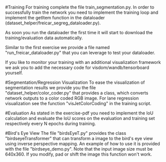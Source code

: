 #Training
For training complete the file train_segmentation.py. In order to successfully train the network you need to implement the training loop and implement the getItem function in the dataloader (dataset_helper/freicar_segreg_dataloader.py).

As soon you run the dataloader the first time it will start to download the training/evaluation data automatically.

Similar to the first exercise we provide a file named "run_freicar_dataloader.py" that you can leverage to test your dataloader.

If you like to monitor your training with an additional visualization framework we ask you to add the necessary code for visdom/wandb/tensorboard yourself.

#Segmentation/Regression Visualization
To ease the visualization of segmentation results we provide you the file "dataset_helper/color_coder.py" that provides a class, which converts network outputs to a color coded RGB image.
For lane regression visualization see the function "visJetColorCoding" in the training script.

#Evaluation
As stated in the exercise-pdf you need to implement the IoU calculation and evaluate the IoU scores on the evaluation and training set respectively every N epochs during training.

#Bird's Eye View
The file "birdsEyeT.py" provides the class "birdseyeTransformer" that can transform a image to the bird's eye view using inverse perspective mapping. An example of how to use it is provided with the file "birdseye_demo.py".
Note that the input image size must be 640x360. If you modify, pad or shift the image this function won't work.